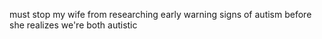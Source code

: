must stop my wife from researching early warning signs of autism before she realizes we're both autistic

